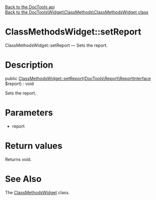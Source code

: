 [Back to the DocTools api](https://github.com/lingtalfi/DocTools/blob/master/doc/api/DocTools.md)<br>
[Back to the DocTools\Widget\ClassMethods\ClassMethodsWidget class](https://github.com/lingtalfi/DocTools/blob/master/doc/api/DocTools/Widget/ClassMethods/ClassMethodsWidget.md)


ClassMethodsWidget::setReport
================



ClassMethodsWidget::setReport — Sets the report.




Description
================


public [ClassMethodsWidget::setReport](https://github.com/lingtalfi/DocTools/blob/master/doc/api/DocTools/Widget/ClassMethods/ClassMethodsWidget/setReport.md)([DocTools\Report\ReportInterface](https://github.com/lingtalfi/DocTools/blob/master/doc/api/DocTools/Report/ReportInterface.md) $report) : void




Sets the report.




Parameters
================


- report

    


Return values
================

Returns void.







See Also
================

The [ClassMethodsWidget](https://github.com/lingtalfi/DocTools/blob/master/doc/api/DocTools/Widget/ClassMethods/ClassMethodsWidget.md) class.
